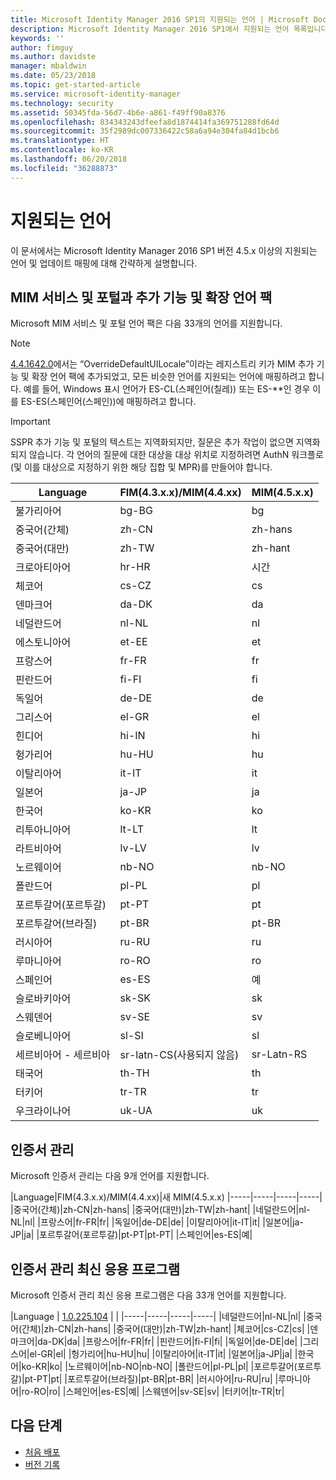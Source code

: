 ```yaml
---
title: Microsoft Identity Manager 2016 SP1의 지원되는 언어 | Microsoft Docs
description: Microsoft Identity Manager 2016 SP1에서 지원되는 언어 목록입니다.
keywords: ''
author: fimguy
ms.author: davidste
manager: mbaldwin
ms.date: 05/23/2018
ms.topic: get-started-article
ms.service: microsoft-identity-manager
ms.technology: security
ms.assetid: 50345fda-56d7-4b6e-a861-f49ff90a8376
ms.openlocfilehash: 834343243dfeefa8d1874414fa369751288fd64d
ms.sourcegitcommit: 35f2989dc007336422c58a6a94e304fa84d1bcb6
ms.translationtype: HT
ms.contentlocale: ko-KR
ms.lasthandoff: 06/20/2018
ms.locfileid: "36288873"
---
```

# <a name="supported-languages"></a>지원되는 언어

이 문서에서는 Microsoft Identity Manager 2016 SP1 버전 4.5.x 이상의 지원되는 언어 및 업데이트 매핑에 대해 간략하게 설명합니다.

## <a name="mim-service-and-portal-and-add-ins-and-extensions-language-pack"></a>MIM 서비스 및 포털과 추가 기능 및 확장 언어 팩 

Microsoft MIM 서비스 및 포털 언어 팩은 다음 33개의 언어를 지원합니다.  

> [!NOTE]
> [4.4.1642.0](https://support.microsoft.com/en-us/help/4021562/hotfix-rollup-package-build-4-4-1642-0-is-available-for-microsoft)에서는 “OverrideDefaultUILocale”이라는 레지스트리 키가 MIM 추가 기능 및 확장 언어 팩에 추가되었고, 모든 비슷한 언어를 지원되는 언어에 매핑하려고 합니다. 예를 들어, Windows 표시 언어가 ES-CL(스페인어(칠레)) 또는 ES-**인 경우 이를 ES-ES(스페인어(스페인))에 매핑하려고 합니다.

> [!IMPORTANT]
> SSPR 추가 기능 및 포털의 텍스트는 지역화되지만, 질문은 추가 작업이 없으면 지역화되지 않습니다. 각 언어의 질문에 대한 대상을 대상 위치로 지정하려면 AuthN 워크플로(및 이를 대상으로 지정하기 위한 해당 집합 및 MPR)를 만들어야 합니다.

|       Language        | FIM(4.3.x.x)/MIM(4.4.xx) | MIM(4.5.x.x) |
|-----------------------|--------------------------|--------------|
|       불가리아어       |          bg-BG           |      bg      |
| 중국어(간체)  |          zh-CN           |   zh-hans    |
|   중국어(대만)    |          zh-TW           |   zh-hant    |
|       크로아티아어        |          hr-HR           |      시간      |
|         체코어         |          cs-CZ           |      cs      |
|        덴마크어         |          da-DK           |      da      |
|         네덜란드어         |          nl-NL           |      nl      |
|       에스토니아어        |          et-EE           |      et      |
|        프랑스어         |          fr-FR           |      fr      |
|        핀란드어        |          fi-FI           |      fi      |
|        독일어         |          de-DE           |      de      |
|         그리스어         |          el-GR           |      el      |
|         힌디어         |          hi-IN           |      hi      |
|       헝가리어       |          hu-HU           |      hu      |
|        이탈리아어        |          it-IT           |      it      |
|       일본어        |          ja-JP           |      ja      |
|        한국어         |          ko-KR           |      ko      |
|      리투아니아어       |          lt-LT           |      lt      |
|        라트비아어        |          lv-LV           |      lv      |
|       노르웨이어       |          nb-NO           |    nb-NO     |
|        폴란드어         |          pl-PL           |      pl      |
| 포르투갈어(포르투갈) |          pt-PT           |      pt      |
|  포르투갈어(브라질)  |          pt-BR           |    pt-BR     |
|        러시아어        |          ru-RU           |      ru      |
|       루마니아어        |          ro-RO           |      ro      |
|        스페인어        |          es-ES           |      예      |
|        슬로바키아어         |          sk-SK           |      sk      |
|        스웨덴어        |          sv-SE           |      sv      |
|       슬로베니아어       |          sl-SI           |      sl      |
|   세르비아어 - 세르비아    |  sr-latn-CS(사용되지 않음)  |  sr-Latn-RS  |
|         태국어          |          th-TH           |      th      |
|        터키어        |          tr-TR           |      tr      |
|       우크라이나어       |          uk-UA           |      uk      |

## <a name="certificate-management"></a>인증서 관리 
Microsoft 인증서 관리는 다음 9개 언어를 지원합니다. 

|Language|FIM(4.3.x.x)/MIM(4.4.xx)|새 MIM(4.5.x.x)
|-----|-----|-----|-----|
|중국어(간체)|zh-CN|zh-hans|
|중국어(대만)|zh-TW|zh-hant|
|네덜란드어|nl-NL|nl|
|프랑스어|fr-FR|fr|
|독일어|de-DE|de|
|이탈리아어|it-IT|it|
|일본어|ja-JP|ja|
|포르투갈어(포르투갈)|pt-PT|pt-PT|
|스페인어|es-ES|예|

## <a name="certificate-management-modern-application"></a>인증서 관리 최신 응용 프로그램  
Microsoft 인증서 관리 최신 응용 프로그램은 다음 33개 언어를 지원합니다. 

|Language | [1.0.225.104](https://www.microsoft.com/en-us/download/details.aspx?id=54954) | |
|-----|-----|-----|-----|
|네덜란드어|nl-NL|nl|
|중국어(간체)|zh-CN|zh-hans|
|중국어(대만)|zh-TW|zh-hant|
|체코어|cs-CZ|cs|
|덴마크어|da-DK|da|
|프랑스어|fr-FR|fr|
|핀란드어|fi-FI|fi|
|독일어|de-DE|de|
|그리스어|el-GR|el|
|헝가리어|hu-HU|hu|
|이탈리아어|it-IT|it|
|일본어|ja-JP|ja|
|한국어|ko-KR|ko|
|노르웨이어|nb-NO|nb-NO|
|폴란드어|pl-PL|pl|
|포르투갈어(포르투갈)|pt-PT|pt|
|포르투갈어(브라질)|pt-BR|pt-BR|
|러시아어|ru-RU|ru|
|루마니아어|ro-RO|ro|
|스페인어|es-ES|예|
|스웨덴어|sv-SE|sv|
|터키어|tr-TR|tr|

## <a name="next-steps"></a>다음 단계

- [처음 배포](microsoft-identity-manager-deploy.md)
- [버전 기록](/reference/version-history.md)